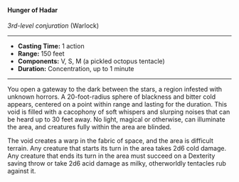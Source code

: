 #### Hunger of Hadar
*3rd-level conjuration* (Warlock)
___
- **Casting Time:** 1 action
- **Range:** 150 feet
- **Components:** V, S, M (a pickled octopus tentacle)
- **Duration:** Concentration, up to 1 minute
---
You open a gateway to the dark between the stars, a region infested with unknown horrors. A 20-foot-radius sphere of blackness and bitter cold appears, centered on a point within range and lasting for the duration. This void is filled with a cacophony of soft whispers and slurping noises that can be heard up to 30 feet away. No light, magical or otherwise, can illuminate the area, and creatures fully within the area are blinded.

The void creates a warp in the fabric of space, and the area is difficult terrain. Any creature that starts its turn in the area takes 2d6 cold damage. Any creature that ends its turn in the area must succeed on a Dexterity saving throw or take 2d6 acid damage as milky, otherworldly tentacles rub against it.